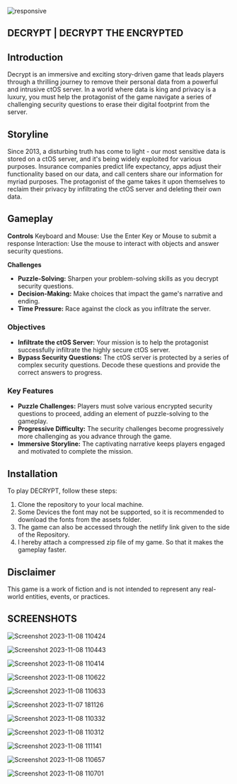 ![responsive](https://github.com/rayyjeb/Decrypt-Game-Official/assets/142793649/941b900e-2da0-4dd1-b4ba-77f8a0fc877e)
## DECRYPT | DECRYPT THE ENCRYPTED

## Introduction

Decrypt is an immersive and exciting story-driven game that leads players through a thrilling journey to remove their personal data from a powerful and intrusive ctOS server. In a world where data is king and privacy is a luxury, you must help the protagonist of the game navigate a series of challenging security questions to erase their digital footprint from the server.

## Storyline

Since 2013, a disturbing truth has come to light - our most sensitive data is stored on a ctOS server, and it's being widely exploited for various purposes. Insurance companies predict life expectancy, apps adjust their functionality based on our data, and call centers share our information for myriad purposes. The protagonist of the game takes it upon themselves to reclaim their privacy by infiltrating the ctOS server and deleting their own data.

## Gameplay
**Controls**
Keyboard and Mouse: Use the Enter Key or Mouse to submit a response
Interaction: Use the mouse to interact with objects and answer security questions.

**Challenges**
- **Puzzle-Solving:** Sharpen your problem-solving skills as you decrypt security questions.
- **Decision-Making:** Make choices that impact the game's narrative and ending.
- **Time Pressure:** Race against the clock as you infiltrate the server.

### Objectives

- **Infiltrate the ctOS Server:** Your mission is to help the protagonist successfully infiltrate the highly secure ctOS server.
- **Bypass Security Questions:** The ctOS server is protected by a series of complex security questions. Decode these questions and provide the correct answers to progress.

### Key Features

- **Puzzle Challenges:** Players must solve various encrypted security questions to proceed, adding an element of puzzle-solving to the gameplay.
- **Progressive Difficulty:** The security challenges become progressively more challenging as you advance through the game.
- **Immersive Storyline:** The captivating narrative keeps players engaged and motivated to complete the mission.

## Installation

To play DECRYPT, follow these steps:

1. Clone the repository to your local machine.
2. Some Devices the font may not be supported, so it is recommended to download the fonts from the assets folder.
3. The game can also be accessed through the netlify link given to the side of the Repository.
4. I hereby attach a compressed zip file of my game. So that it makes the gameplay faster.

## Disclaimer

This game is a work of fiction and is not intended to represent any real-world entities, events, or practices.

## SCREENSHOTS
![Screenshot 2023-11-08 110424](https://github.com/rayyjeb/Decrypt-Game-Official/assets/142793649/19794958-ff7d-4dd7-844b-0684bb174227)

![Screenshot 2023-11-08 110443](https://github.com/rayyjeb/Decrypt-Game-Official/assets/142793649/8535e2cb-0fe7-40ec-9db2-27616f244cba)

![Screenshot 2023-11-08 110414](https://github.com/rayyjeb/Decrypt-Game-Official/assets/142793649/80510a1d-72ec-4021-a1fb-cc9fd0219e48)

![Screenshot 2023-11-08 110622](https://github.com/rayyjeb/Decrypt-Game-Official/assets/142793649/076cb876-70e8-4726-8e3c-7b0760387167)

![Screenshot 2023-11-08 110633](https://github.com/rayyjeb/Decrypt-Game-Official/assets/142793649/a303968d-756f-415d-a43c-1003e97bf077)

![Screenshot 2023-11-07 181126](https://github.com/rayyjeb/Decrypt-Game-Official/assets/142793649/13f15d08-5e4e-42b9-b9ee-7dd4faa4ef3e)

![Screenshot 2023-11-08 110332](https://github.com/rayyjeb/Decrypt-Game-Official/assets/142793649/7a58e663-dd02-4a57-86b4-d2bfa2cecbdb)

![Screenshot 2023-11-08 110312](https://github.com/rayyjeb/Decrypt-Game-Official/assets/142793649/eccf98e2-0794-41c3-902c-63d1324a31fd)

![Screenshot 2023-11-08 111141](https://github.com/rayyjeb/Decrypt-Game-Official/assets/142793649/38174e4f-bcd3-4c00-822a-bde8087b3873)

![Screenshot 2023-11-08 110657](https://github.com/rayyjeb/Decrypt-Game-Official/assets/142793649/fe425599-a550-4b19-acd3-e6e0d5ac2811)

![Screenshot 2023-11-08 110701](https://github.com/rayyjeb/Decrypt-Game-Official/assets/142793649/0bf0ae7b-d07f-4e05-b6c3-cecf51636f02)



